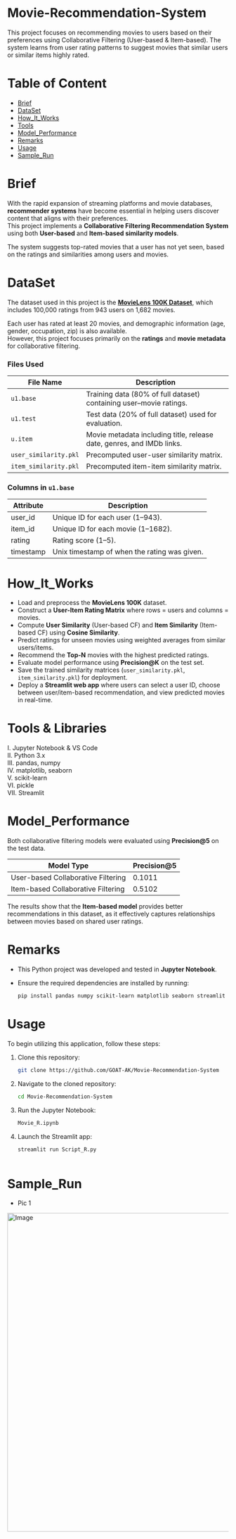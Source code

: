 # Movie-Recommendation-System
This project focuses on recommending movies to users based on their preferences using Collaborative Filtering (User-based &amp; Item-based). The system learns from user rating patterns to suggest movies that similar users or similar items highly rated.

# Table of Content

* [Brief](#Brief)  
* [DataSet](#DataSet)  
* [How_It_Works](#How_It_Works)  
* [Tools](#Tools)  
* [Model_Performance](#Model_Performance)  
* [Remarks](#Remarks)  
* [Usage](#Usage)  
* [Sample_Run](#Sample_Run)



# Brief

With the rapid expansion of streaming platforms and movie databases, **recommender systems** have become essential in helping users discover content that aligns with their preferences.  
This project implements a **Collaborative Filtering Recommendation System** using both **User-based** and **Item-based similarity models**.  

The system suggests top-rated movies that a user has not yet seen, based on the ratings and similarities among users and movies.



# DataSet

The dataset used in this project is the **[MovieLens 100K Dataset](https://www.kaggle.com/datasets/prajitdatta/movielens-100k-dataset)**, which includes 100,000 ratings from 943 users on 1,682 movies.  

Each user has rated at least 20 movies, and demographic information (age, gender, occupation, zip) is also available.  
However, this project focuses primarily on the **ratings** and **movie metadata** for collaborative filtering.



### Files Used

| File Name | Description |
|------------|-------------|
| `u1.base` | Training data (80% of full dataset) containing user–movie ratings. |
| `u1.test` | Test data (20% of full dataset) used for evaluation. |
| `u.item` | Movie metadata including title, release date, genres, and IMDb links. |
| `user_similarity.pkl` | Precomputed user-user similarity matrix. |
| `item_similarity.pkl` | Precomputed item-item similarity matrix. |



### Columns in `u1.base`

| Attribute | Description |
|------------|-------------|
| user_id | Unique ID for each user (1–943). |
| item_id | Unique ID for each movie (1–1682). |
| rating | Rating score (1–5). |
| timestamp | Unix timestamp of when the rating was given. |




# How_It_Works

- Load and preprocess the **MovieLens 100K** dataset.  
- Construct a **User-Item Rating Matrix** where rows = users and columns = movies.  
- Compute **User Similarity** (User-based CF) and **Item Similarity** (Item-based CF) using **Cosine Similarity**.  
- Predict ratings for unseen movies using weighted averages from similar users/items.  
- Recommend the **Top-N** movies with the highest predicted ratings.  
- Evaluate model performance using **Precision@K** on the test set.  
- Save the trained similarity matrices (`user_similarity.pkl`, `item_similarity.pkl`) for deployment.  
- Deploy a **Streamlit web app** where users can select a user ID, choose between user/item-based recommendation, and view predicted movies in real-time.




# Tools & Libraries

I. Jupyter Notebook & VS Code  
II. Python 3.x  
III. pandas, numpy  
IV. matplotlib, seaborn  
V. scikit-learn  
VI. pickle  
VII. Streamlit



# Model_Performance

Both collaborative filtering models were evaluated using **Precision@5** on the test data.

| Model Type | Precision@5 |
|-------------|--------------|
| User-based Collaborative Filtering | 0.1011 |
| Item-based Collaborative Filtering | 0.5102 |

The results show that the **Item-based model** provides better recommendations in this dataset, as it effectively captures relationships between movies based on shared user ratings.



# Remarks

* This Python project was developed and tested in **Jupyter Notebook**.  
* Ensure the required dependencies are installed by running:

  ```bash
  pip install pandas numpy scikit-learn matplotlib seaborn streamlit


# Usage

To begin utilizing this application, follow these steps:

1. Clone this repository:
   
   ```bash
   git clone https://github.com/GOAT-AK/Movie-Recommendation-System

2. Navigate to the cloned repository:

   ```bash
   cd Movie-Recommendation-System

3. Run the Jupyter Notebook:

   ```bash
   Movie_R.ipynb

4. Launch the Streamlit app:
   
   ```bash
   streamlit run Script_R.py



# Sample_Run


* Pic 1

<img width="1427" height="724" alt="Image" src="https://github.com/user-attachments/assets/3760b0c4-a98d-4e35-862f-88bc3e054b9c" />


